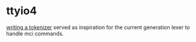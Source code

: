 # ttyio4

[writing a tokenizer](https://docs.python.org/3/library/re.html#writing-a-tokenizer)
served as inspiration for the current generation lexer to handle mci
commands.
